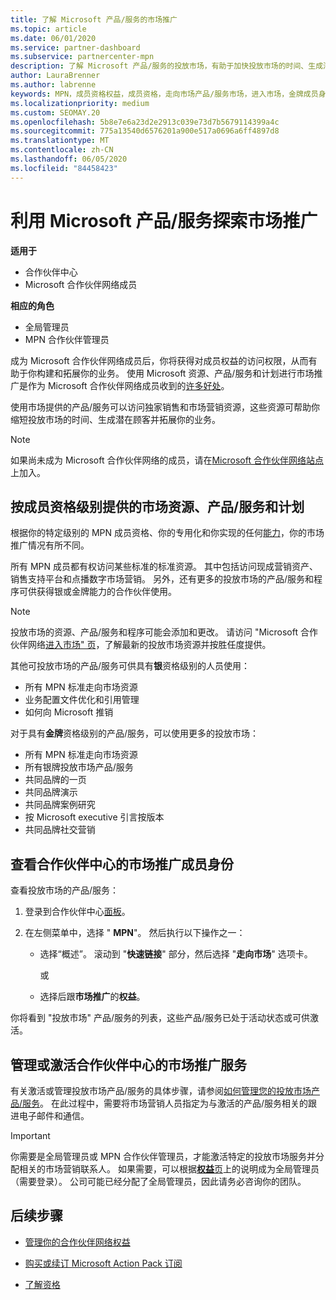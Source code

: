 ```yaml
---
title: 了解 Microsoft 产品/服务的市场推广
ms.topic: article
ms.date: 06/01/2020
ms.service: partner-dashboard
ms.subservice: partnercenter-mpn
description: 了解 Microsoft 产品/服务的投放市场，有助于加快投放市场的时间、生成潜在客户和扩展业务。
author: LauraBrenner
ms.author: labrenne
keywords: MPN，成员资格权益，成员资格，走向市场产品/服务市场，进入市场，金牌成员身份，银成员资格
ms.localizationpriority: medium
ms.custom: SEOMAY.20
ms.openlocfilehash: 5b8e7e6a23d2e2913c039e73d7b5679114399a4c
ms.sourcegitcommit: 775a13540d6576201a900e517a0696a6ff4897d8
ms.translationtype: MT
ms.contentlocale: zh-CN
ms.lasthandoff: 06/05/2020
ms.locfileid: "84458423"
---
```

# <a name="explore-your-go-to-market-with-microsoft-offers"></a>利用 Microsoft 产品/服务探索市场推广

**适用于**

- 合作伙伴中心
- Microsoft 合作伙伴网络成员

**相应的角色**

- 全局管理员
- MPN 合作伙伴管理员

成为 Microsoft 合作伙伴网络成员后，你将获得对成员权益的访问权限，从而有助于你构建和拓展你的业务。 使用 Microsoft 资源、产品/服务和计划进行市场推广是作为 Microsoft 合作伙伴网络成员收到的[许多好处](https://partner.microsoft.com/manage-your-partner-network-benefits)。

使用市场提供的产品/服务可以访问独家销售和市场营销资源，这些资源可帮助你缩短投放市场的时间、生成潜在顾客并拓展你的业务。

>[!NOTE]
>如果尚未成为 Microsoft 合作伙伴网络的成员，请在[Microsoft 合作伙伴网络站点](https://partner.microsoft.com/membership)上加入。

## <a name="go-to-market-resources-offers-and-programs-available-by-membership-level"></a>按成员资格级别提供的市场资源、产品/服务和计划

根据你的特定级别的 MPN 成员资格、你的专用化和你实现的任何[能力](learn-about-competencies.md)，你的市场推广情况有所不同。

所有 MPN 成员都有权访问某些标准的标准资源。 其中包括访问现成营销资产、销售支持平台和点播数字市场营销。 另外，还有更多的投放市场的产品/服务和程序可供获得银或金牌能力的合作伙伴使用。

>[!NOTE]
>投放市场的资源、产品/服务和程序可能会添加和更改。 请访问 "Microsoft 合作伙伴网络[进入市场" 页](https://partner.microsoft.com/membership/go-to-market)，了解最新的投放市场资源并按胜任度提供。

其他可投放市场的产品/服务可供具有**银**资格级别的人员使用：

- 所有 MPN 标准走向市场资源
- 业务配置文件优化和引用管理
- 如何向 Microsoft 推销

对于具有**金牌**资格级别的产品/服务，可以使用更多的投放市场：

- 所有 MPN 标准走向市场资源
- 所有银牌投放市场产品/服务
- 共同品牌的一页
- 共同品牌演示
- 共同品牌案例研究
- 按 Microsoft executive 引言按版本
- 共同品牌社交营销

## <a name="view-go-to-market-membership-offers-in-partner-center"></a>查看合作伙伴中心的市场推广成员身份

查看投放市场的产品/服务：

1. 登录到合作伙伴中心[面板](https://partner.microsoft.com/dashboard)。

2. 在左侧菜单中，选择 " **MPN**"。 然后执行以下操作之一：

    - 选择“概述”。 滚动到 "**快速链接**" 部分，然后选择 "**走向市场**" 选项卡。

      或

    - 选择后跟**市场推广**的**权益**。

你将看到 "投放市场" 产品/服务的列表，这些产品/服务已处于活动状态或可供激活。

## <a name="manage-or-activate-go-to-market-offers-in-partner-center"></a>管理或激活合作伙伴中心的市场推广服务

有关激活或管理投放市场产品/服务的具体步骤，请参阅[如何管理您的投放市场产品/服务](manage-your-partner-network-benefits.md#manage-go-to-market-offers)。 在此过程中，需要将市场营销人员指定为与激活的产品/服务相关的跟进电子邮件和通信。

>[!IMPORTANT]
>你需要是全局管理员或 MPN 合作伙伴管理员，才能激活特定的投放市场服务并分配相关的市场营销联系人。 如果需要，可以根据[**权益**页](https://partnercenter.microsoft.com/pcv/partnership/benefits)上的说明成为全局管理员（需要登录）。 公司可能已经分配了全局管理员，因此请务必咨询你的团队。

## <a name="next-steps"></a>后续步骤

- [管理你的合作伙伴网络权益](manage-your-partner-network-benefits.md)

- [购买或续订 Microsoft Action Pack 订阅](mpn-get-action-pack.md)

- [了解资格](learn-about-competencies.md)
